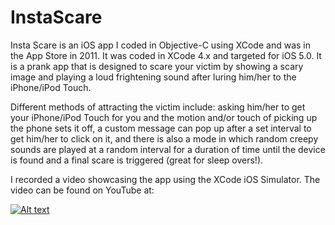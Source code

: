 # InstaScare

Insta Scare is an iOS app I coded in Objective-C using XCode and was in the App Store in 2011. It was coded in XCode 4.x and targeted for iOS 5.0.  It is a prank app that is designed to scare your victim by showing a scary image and playing a loud frightening sound after luring him/her to the iPhone/iPod Touch.

Different methods of attracting the victim include: asking him/her to get your iPhone/iPod Touch for you and the motion and/or touch of picking up the phone sets it off, a custom message can pop up after a set interval to get him/her to click on it, and there is also a mode in which random creepy sounds are played at a random interval for a duration of time until the device is found and a final scare is triggered  (great for sleep overs!).

I recorded a video showcasing the app using the XCode iOS Simulator.  The video can be found on YouTube at:

[![Alt text](https://img.youtube.com/vi/dGFR-d89M_o/0.jpg)](https://www.youtube.com/watch?v=dGFR-d89M_o)
